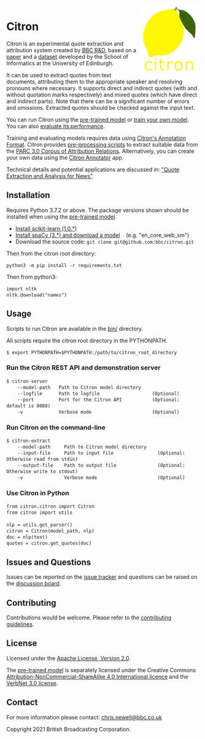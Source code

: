 <img src="./citron/public/img/citron_logo.png" alt="Citron logo" align="right">

# Citron #

Citron is an experimental quote extraction and attribution system created by [BBC R&D](https://www.bbc.co.uk/rd), based on a [paper](https://aclanthology.org/D13-1101/) and a [dataset](https://aclanthology.org/L16-1619/) developed by the School of Informatics at the University of Edinburgh.

It can be used to extract quotes from text documents, attributing them to the appropriate speaker and resolving pronouns where necessary. It supports direct and indirect quotes (with and without quotation marks respectively) and mixed quotes (which have direct and indirect parts). Note that there can be a significant number of errors and omissions. Extracted quotes should be checked against the input text.

You can run Citron using the [pre-trained model](./models/en_2021-11-15) or [train your own model](./scripts/train). You can also [evaluate its performance](./scripts/evaluate).

Training and evaluating models requires data using [Citron's Annotation Format](./docs/data_format.md). Citron provides [pre-processing scripts](./scripts/preprocess) to extract suitable data from the [PARC 3.0 Corpus of Attribution Relations](https://aclanthology.org/L16-1619/). Alternatively, you can create your own data using the [Citron Annotator](./scripts/annotator) app.

Technical details and potential applications are discussed in: ["Quote Extraction and Analysis for News"](./docs/DSJM_2018_paper_1.pdf).

## Installation ##
Requires Python 3.7.2 or above. The package versions shown should be installed when using the [pre-trained model](./models/en_2021-11-15).

- [Install scikit-learn (1.0.*)](https://scikit-learn.org/stable/install.html)
- [Install spaCy (3.*) and download a model](https://spacy.io/usage) &nbsp;&nbsp; (e.g. "en_core_web_sm")
- Download the source code: ```git clone git@github.com:bbc/citron.git```

Then from the citron root directory:

    python3 -m pip install -r requirements.txt

Then from python3:

    import nltk
    nltk.download("names")

## Usage  ##

Scripts to run Citron are available in the [bin/](./bin/) directory.

All scripts require the citron root directory in the PYTHONPATH.

    $ export PYTHONPATH=$PYTHONPATH:/path/to/citron_root_directory

### Run the Citron REST API and demonstration server ###
    
    $ citron-server
        --model-path   Path to Citron model directory
        --logfile      Path to logfile                   (Optional)
        --port         Port for the Citron API           (Optional: default is 8080)
        -v             Verbose mode                      (Optional)

### Run Citron on the command-line ###

    $ citron-extract
        --model-path     Path to Citron model directory
        --input-file     Path to input file                (Optional: Otherwise read from stdin)
        --output-file    Path to output file               (Optional: Otherwise write to stdout)
        -v               Verbose mode                      (Optional)

### Use Citron in Python ###

    from citron.citron import Citron
    from citron import utils
    
    nlp = utils.get_parser()
    citron = Citron(model_path, nlp)
    doc = nlp(text)
    quotes = citron.get_quotes(doc)

## Issues and Questions ##
Issues can be reported on the [issue tracker](https://github.com/bbc/citron/issues) and questions can be raised on the [discussion board](https://github.com/bbc/citron/discussions/categories/q-a).

## Contributing ##

Contributions would be welcome. Please refer to the [contributing guidelines](./CONTRIBUTING.md).

## License ##

Licensed under the [Apache License, Version 2.0](./LICENSE).

The [pre-trained model](./models/en_2021-11-15) is separately licensed under the Creative Commons [Attribution-NonCommercial-ShareAlike 4.0 International licence](./models/en_2021-11-15/CC_BY-NC-SA_4.0.txt) and the [VerbNet 3.0 license](./verbnet-license.3.0.txt).

## Contact ##

For more information please contact: [chris.newell@bbc.co.uk](mailto:chris.newell@bbc.co.uk)

Copyright 2021 British Broadcasting Corporation.
